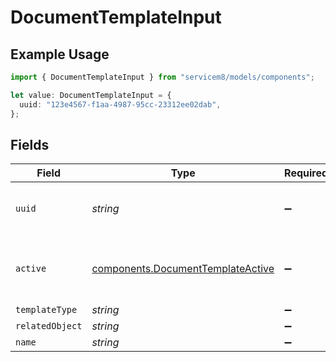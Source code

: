 # DocumentTemplateInput

## Example Usage

```typescript
import { DocumentTemplateInput } from "servicem8/models/components";

let value: DocumentTemplateInput = {
  uuid: "123e4567-f1aa-4987-95cc-23312ee02dab",
};
```

## Fields

| Field                                                                                  | Type                                                                                   | Required                                                                               | Description                                                                            | Example                                                                                |
| -------------------------------------------------------------------------------------- | -------------------------------------------------------------------------------------- | -------------------------------------------------------------------------------------- | -------------------------------------------------------------------------------------- | -------------------------------------------------------------------------------------- |
| `uuid`                                                                                 | *string*                                                                               | :heavy_minus_sign:                                                                     | Unique identifier for this record                                                      | 123e4567-f1aa-4987-95cc-23312ee02dab                                                   |
| `active`                                                                               | [components.DocumentTemplateActive](../../models/components/documenttemplateactive.md) | :heavy_minus_sign:                                                                     | Record active/deleted flag.  Valid values are [0,1]                                    |                                                                                        |
| `templateType`                                                                         | *string*                                                                               | :heavy_minus_sign:                                                                     | (Read only)                                                                            |                                                                                        |
| `relatedObject`                                                                        | *string*                                                                               | :heavy_minus_sign:                                                                     | (Read only)                                                                            |                                                                                        |
| `name`                                                                                 | *string*                                                                               | :heavy_minus_sign:                                                                     | N/A                                                                                    |                                                                                        |